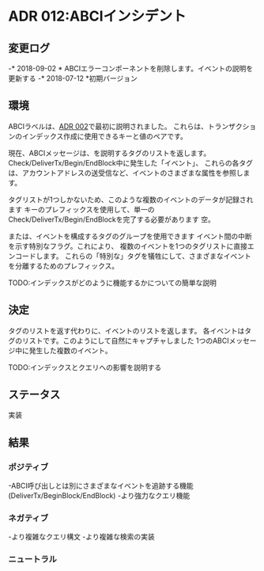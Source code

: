 # ADR 012:ABCIインシデント

## 変更ログ

-* 2018-09-02 * ABCIエラーコンポーネントを削除します。イベントの説明を更新する
-* 2018-07-12 *初期バージョン

## 環境

ABCIラベルは、[ADR 002](https://github.com/tendermint/tendermint/blob/master/docs/architecture/adr-002-event-subscription.md)で最初に説明されました。
これらは、トランザクションのインデックス作成に使用できるキーと値のペアです。

現在、ABCIメッセージは、を説明するタグのリストを返します。
Check/DeliverTx/Begin/EndBlock中に発生した「イベント」、
これらの各タグは、アカウントアドレスの送受信など、イベントのさまざまな属性を参照します。

タグリストが1つしかないため、このような複数のイベントのデータが記録されます
キーのプレフィックスを使用して、単一のCheck/DeliverTx/Begin/EndBlockを完了する必要があります
空。

または、イベントを構成するタグのグループを使用できます
イベント間の中断を示す特別なフラグ。これにより、
複数のイベントを1つのタグリストに直接エンコードします。
これらの「特別な」タグを犠牲にして、さまざまなイベントを分離するためのプレフィックス。

TODO:インデックスがどのように機能するかについての簡単な説明

## 決定

タグのリストを返す代わりに、イベントのリストを返します。
各イベントはタグのリストです。このようにして自然にキャプチャしました
1つのABCIメッセージ中に発生した複数のイベント。

TODO:インデックスとクエリへの影響を説明する

## ステータス

実装

## 結果

### ポジティブ

-ABCI呼び出しとは別にさまざまなイベントを追跡する機能(DeliverTx/BeginBlock/EndBlock)
-より強力なクエリ機能

### ネガティブ

-より複雑なクエリ構文
-より複雑な検索の実装

### ニュートラル
